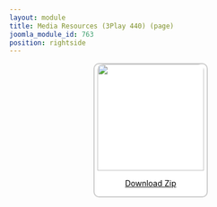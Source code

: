 ```yaml
---
layout: module
title: Media Resources (3Play 440) (page)
joomla_module_id: 763
position: rightside
---
```

<div align="center" style="margin-bottom: 20px;"><a href="/images/media-resources/3Play440.zip">
<div align="center" style="max-width: 200px; border-style: solid; border-width: 2px; border-color: #cccccc; border-radius: 10px; background-color: #ffffff;"><img src="{{"images/media-resources/img/3play440.jpg" | cdn }}" style="width: 190px; border-radius: 10px 10px 0px 0px;" class="img-responsive" />
<p style="line-height: 1.3em; color: #000000;">Download Zip</p>
</div>
</a>
</div>
